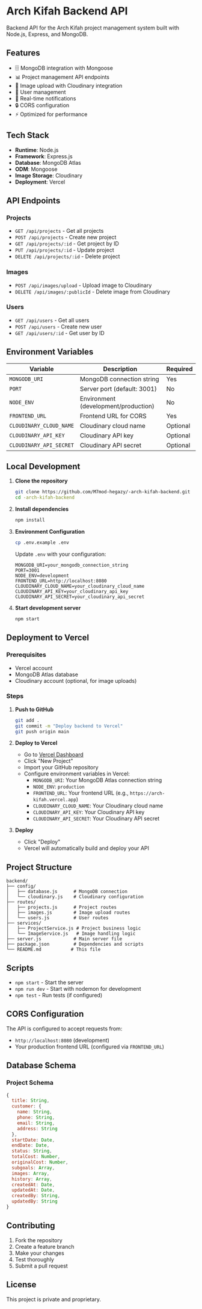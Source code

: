 # Arch Kifah Backend API

Backend API for the Arch Kifah project management system built with Node.js, Express, and MongoDB.

## Features

- 🗄️ MongoDB integration with Mongoose
- 📊 Project management API endpoints
- 📸 Image upload with Cloudinary integration
- 👤 User management
- 🔔 Real-time notifications
- 🔒 CORS configuration
- ⚡ Optimized for performance

## Tech Stack

- **Runtime**: Node.js
- **Framework**: Express.js
- **Database**: MongoDB Atlas
- **ODM**: Mongoose
- **Image Storage**: Cloudinary
- **Deployment**: Vercel

## API Endpoints

### Projects
- `GET /api/projects` - Get all projects
- `POST /api/projects` - Create new project
- `GET /api/projects/:id` - Get project by ID
- `PUT /api/projects/:id` - Update project
- `DELETE /api/projects/:id` - Delete project

### Images
- `POST /api/images/upload` - Upload image to Cloudinary
- `DELETE /api/images/:publicId` - Delete image from Cloudinary

### Users
- `GET /api/users` - Get all users
- `POST /api/users` - Create new user
- `GET /api/users/:id` - Get user by ID

## Environment Variables

| Variable | Description | Required |
|----------|-------------|----------|
| `MONGODB_URI` | MongoDB connection string | Yes |
| `PORT` | Server port (default: 3001) | No |
| `NODE_ENV` | Environment (development/production) | No |
| `FRONTEND_URL` | Frontend URL for CORS | Yes |
| `CLOUDINARY_CLOUD_NAME` | Cloudinary cloud name | Optional |
| `CLOUDINARY_API_KEY` | Cloudinary API key | Optional |
| `CLOUDINARY_API_SECRET` | Cloudinary API secret | Optional |

## Local Development

1. **Clone the repository**
   ```bash
   git clone https://github.com/M7mod-hegazy/-arch-kifah-backend.git
   cd -arch-kifah-backend
   ```

2. **Install dependencies**
   ```bash
   npm install
   ```

3. **Environment Configuration**
   ```bash
   cp .env.example .env
   ```
   
   Update `.env` with your configuration:
   ```env
   MONGODB_URI=your_mongodb_connection_string
   PORT=3001
   NODE_ENV=development
   FRONTEND_URL=http://localhost:8080
   CLOUDINARY_CLOUD_NAME=your_cloudinary_cloud_name
   CLOUDINARY_API_KEY=your_cloudinary_api_key
   CLOUDINARY_API_SECRET=your_cloudinary_api_secret
   ```

4. **Start development server**
   ```bash
   npm start
   ```

## Deployment to Vercel

### Prerequisites
- Vercel account
- MongoDB Atlas database
- Cloudinary account (optional, for image uploads)

### Steps

1. **Push to GitHub**
   ```bash
   git add .
   git commit -m "Deploy backend to Vercel"
   git push origin main
   ```

2. **Deploy to Vercel**
   - Go to [Vercel Dashboard](https://vercel.com/dashboard)
   - Click "New Project"
   - Import your GitHub repository
   - Configure environment variables in Vercel:
     - `MONGODB_URI`: Your MongoDB Atlas connection string
     - `NODE_ENV`: `production`
     - `FRONTEND_URL`: Your frontend URL (e.g., `https://arch-kifah.vercel.app`)
     - `CLOUDINARY_CLOUD_NAME`: Your Cloudinary cloud name
     - `CLOUDINARY_API_KEY`: Your Cloudinary API key
     - `CLOUDINARY_API_SECRET`: Your Cloudinary API secret

3. **Deploy**
   - Click "Deploy"
   - Vercel will automatically build and deploy your API

## Project Structure

```
backend/
├── config/
│   ├── database.js      # MongoDB connection
│   └── cloudinary.js    # Cloudinary configuration
├── routes/
│   ├── projects.js      # Project routes
│   ├── images.js        # Image upload routes
│   └── users.js         # User routes
├── services/
│   ├── ProjectService.js # Project business logic
│   └── ImageService.js   # Image handling logic
├── server.js            # Main server file
├── package.json         # Dependencies and scripts
└── README.md           # This file
```

## Scripts

- `npm start` - Start the server
- `npm run dev` - Start with nodemon for development
- `npm test` - Run tests (if configured)

## CORS Configuration

The API is configured to accept requests from:
- `http://localhost:8080` (development)
- Your production frontend URL (configured via `FRONTEND_URL`)

## Database Schema

### Project Schema
```javascript
{
  title: String,
  customer: {
    name: String,
    phone: String,
    email: String,
    address: String
  },
  startDate: Date,
  endDate: Date,
  status: String,
  totalCost: Number,
  originalCost: Number,
  subgoals: Array,
  images: Array,
  history: Array,
  createdAt: Date,
  updatedAt: Date,
  createdBy: String,
  updatedBy: String
}
```

## Contributing

1. Fork the repository
2. Create a feature branch
3. Make your changes
4. Test thoroughly
5. Submit a pull request

## License

This project is private and proprietary.
